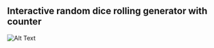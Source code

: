 ## Interactive random dice rolling generator with counter  
![Alt Text](https://user-images.githubusercontent.com/68913871/144718042-76d8d8fc-0a5b-4523-ace7-36f8e5e4c223.gif)
